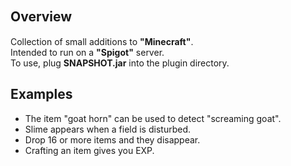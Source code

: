 ## Overview　
Collection of small additions to **"Minecraft"**.  
Intended to run on a **"Spigot"** server.  
To use, plug **SNAPSHOT.jar** into the plugin directory.

## Examples
- The item "goat horn" can be used to detect "screaming goat".
- Slime appears when a field is disturbed.
- Drop 16 or more items and they disappear.
- Crafting an item gives you EXP.
